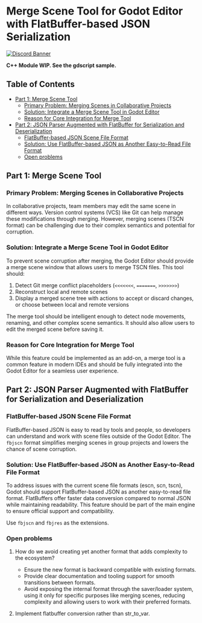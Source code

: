 # Merge Scene Tool for Godot Editor with FlatBuffer-based JSON Serialization

[![Discord Banner](https://discordapp.com/api/guilds/1067685170397855754/widget.png?style=banner2)](https://discord.gg/SWg6vgcw3F)

**C++ Module WIP. See the gdscript sample.**

## Table of Contents

- [Part 1: Merge Scene Tool](#part-1-merge-scene-tool)
  - [Primary Problem: Merging Scenes in Collaborative Projects](#primary-problem-merging-scenes-in-collaborative-projects)
  - [Solution: Integrate a Merge Scene Tool in Godot Editor](#solution-integrate-a-merge-scene-tool-in-godot-editor)
  - [Reason for Core Integration for Merge Tool](#reason-for-core-integration-for-merge-tool)
- [Part 2: JSON Parser Augmented with FlatBuffer for Serialization and Deserialization](#part-2-json-parser-augmented-with-flatbuffer-for-serialization-and-deserialization)
  - [FlatBuffer-based JSON Scene File Format](#flatbuffer-based-json-scene-file-format)
  - [Solution: Use FlatBuffer-based JSON as Another Easy-to-Read File Format](#solution-use-flatbuffer-based-json-as-another-easy-to-read-file-format)
  - [Open problems](#open-problems)

## Part 1: Merge Scene Tool

### Primary Problem: Merging Scenes in Collaborative Projects

In collaborative projects, team members may edit the same scene in different ways. Version control systems (VCS) like Git can help manage these modifications through merging. However, merging scenes (TSCN format) can be challenging due to their complex semantics and potential for corruption.

### Solution: Integrate a Merge Scene Tool in Godot Editor

To prevent scene corruption after merging, the Godot Editor should provide a merge scene window that allows users to merge TSCN files. This tool should:

1. Detect Git merge conflict placeholders (`<<<<<<<`, `=======`, `>>>>>>>`)
2. Reconstruct local and remote scenes
3. Display a merged scene tree with actions to accept or discard changes, or choose between local and remote versions

The merge tool should be intelligent enough to detect node movements, renaming, and other complex scene semantics. It should also allow users to edit the merged scene before saving it.

### Reason for Core Integration for Merge Tool

While this feature could be implemented as an add-on, a merge tool is a common feature in modern IDEs and should be fully integrated into the Godot Editor for a seamless user experience.

## Part 2: JSON Parser Augmented with FlatBuffer for Serialization and Deserialization

### FlatBuffer-based JSON Scene File Format

FlatBuffer-based JSON is easy to read by tools and people, so developers can understand and work with scene files outside of the Godot Editor. The `fbjscn` format simplifies merging scenes in group projects and lowers the chance of scene corruption.

### Solution: Use FlatBuffer-based JSON as Another Easy-to-Read File Format

To address issues with the current scene file formats (escn, scn, tscn), Godot should support FlatBuffer-based JSON as another easy-to-read file format. FlatBuffers offer faster data conversion compared to normal JSON while maintaining readability. This feature should be part of the main engine to ensure official support and compatibility.

Use `fbjscn` and `fbjres` as the extensions.

### Open problems

1. How do we avoid creating yet another format that adds complexity to the ecosystem?

   - Ensure the new format is backward compatible with existing formats.
   - Provide clear documentation and tooling support for smooth transitions between formats.
   - Avoid exposing the internal format through the saver/loader system, using it only for specific purposes like merging scenes, reducing complexity and allowing users to work with their preferred formats.

1. Implement flatbuffer conversion rather than str_to_var.
